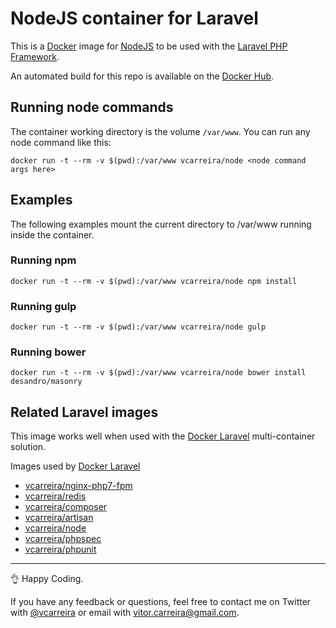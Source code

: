 # NodeJS container for Laravel

This is a [Docker](http://www.docker.com) image for [NodeJS](https://nodejs.org/) to be used with the [Laravel PHP Framework](http://laravel.com/).

An automated build for this repo is available on the [Docker Hub](https://registry.hub.docker.com/u/vcarreira/node/).

## Running node commands
The container working directory is the volume ```/var/www```. You can run any node command like this:

```
docker run -t --rm -v $(pwd):/var/www vcarreira/node <node command args here>
```
## Examples

The following examples mount the current directory to /var/www running inside the container.

### Running npm

```
docker run -t --rm -v $(pwd):/var/www vcarreira/node npm install
```

### Running gulp

```
docker run -t --rm -v $(pwd):/var/www vcarreira/node gulp
```

### Running bower

```
docker run -t --rm -v $(pwd):/var/www vcarreira/node bower install desandro/masonry
```

## Related Laravel images

This image works well when used with the [Docker Laravel](https://github.com/vcarreira/docker-laravel) multi-container solution.

Images used by [Docker Laravel](https://github.com/vcarreira/docker-laravel)
  - [vcarreira/nginx-php7-fpm](https://registry.hub.docker.com/u/vcarreira/nginx-php7-fpm)
  - [vcarreira/redis](https://registry.hub.docker.com/u/vcarreira/redis)
  - [vcarreira/composer](https://registry.hub.docker.com/u/vcarreira/composer)
  - [vcarreira/artisan](https://registry.hub.docker.com/u/vcarreira/artisan)
  - [vcarreira/node](https://registry.hub.docker.com/u/vcarreira/node)
  - [vcarreira/phpspec](https://registry.hub.docker.com/u/vcarreira/phpspec)
  - [vcarreira/phpunit](https://registry.hub.docker.com/u/vcarreira/phpunit)

---

:ok_hand: Happy Coding.

If you have any feedback or questions, feel free to contact me on Twitter with [@vcarreira](https://twitter.com/vcarreira) or email with [vitor.carreira@gmail.com](mailto:vitor.carreira@gmail.com).
